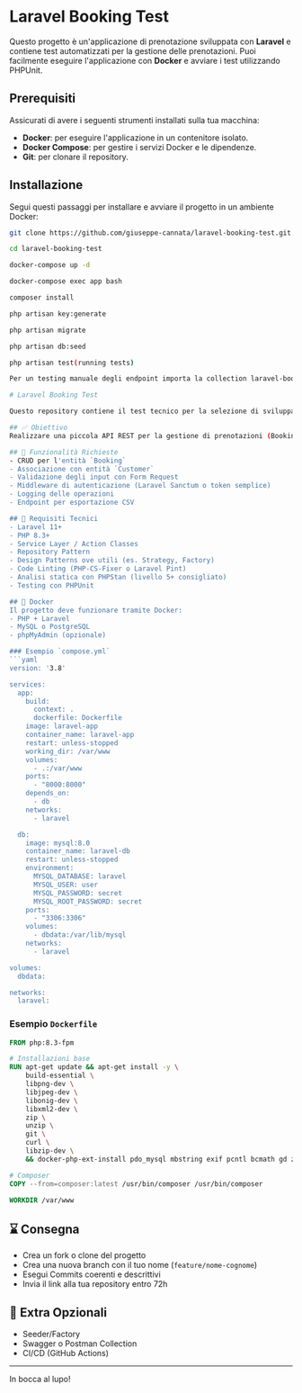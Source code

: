 # Laravel Booking Test

Questo progetto è un'applicazione di prenotazione sviluppata con **Laravel** e contiene test automatizzati per la gestione delle prenotazioni. Puoi facilmente eseguire l'applicazione con **Docker** e avviare i test utilizzando PHPUnit.

## Prerequisiti

Assicurati di avere i seguenti strumenti installati sulla tua macchina:

- **Docker**: per eseguire l'applicazione in un contenitore isolato.
- **Docker Compose**: per gestire i servizi Docker e le dipendenze.
- **Git**: per clonare il repository.

## Installazione

Segui questi passaggi per installare e avviare il progetto in un ambiente Docker:

```bash
git clone https://github.com/giuseppe-cannata/laravel-booking-test.git

cd laravel-booking-test

docker-compose up -d

docker-compose exec app bash

composer install

php artisan key:generate

php artisan migrate

php artisan db:seed

php artisan test(running tests)

Per un testing manuale degli endpoint importa la collection laravel-booking-test.postman_collection presente nella root

# Laravel Booking Test

Questo repository contiene il test tecnico per la selezione di sviluppatori PHP con esperienza in Laravel 11.

## ✅ Obiettivo
Realizzare una piccola API REST per la gestione di prenotazioni (Booking System).

## 🚀 Funzionalità Richieste
- CRUD per l'entità `Booking`
- Associazione con entità `Customer`
- Validazione degli input con Form Request
- Middleware di autenticazione (Laravel Sanctum o token semplice)
- Logging delle operazioni
- Endpoint per esportazione CSV

## 🧱 Requisiti Tecnici
- Laravel 11+
- PHP 8.3+
- Service Layer / Action Classes
- Repository Pattern
- Design Patterns ove utili (es. Strategy, Factory)
- Code Linting (PHP-CS-Fixer o Laravel Pint)
- Analisi statica con PHPStan (livello 5+ consigliato)
- Testing con PHPUnit

## 🐳 Docker
Il progetto deve funzionare tramite Docker:
- PHP + Laravel
- MySQL o PostgreSQL
- phpMyAdmin (opzionale)

### Esempio `compose.yml`
```yaml
version: '3.8'

services:
  app:
    build:
      context: .
      dockerfile: Dockerfile
    image: laravel-app
    container_name: laravel-app
    restart: unless-stopped
    working_dir: /var/www
    volumes:
      - .:/var/www
    ports:
      - "8000:8000"
    depends_on:
      - db
    networks:
      - laravel

  db:
    image: mysql:8.0
    container_name: laravel-db
    restart: unless-stopped
    environment:
      MYSQL_DATABASE: laravel
      MYSQL_USER: user
      MYSQL_PASSWORD: secret
      MYSQL_ROOT_PASSWORD: secret
    ports:
      - "3306:3306"
    volumes:
      - dbdata:/var/lib/mysql
    networks:
      - laravel

volumes:
  dbdata:

networks:
  laravel:
```

### Esempio `Dockerfile`
```Dockerfile
FROM php:8.3-fpm

# Installazioni base
RUN apt-get update && apt-get install -y \
    build-essential \
    libpng-dev \
    libjpeg-dev \
    libonig-dev \
    libxml2-dev \
    zip \
    unzip \
    git \
    curl \
    libzip-dev \
    && docker-php-ext-install pdo_mysql mbstring exif pcntl bcmath gd zip

# Composer
COPY --from=composer:latest /usr/bin/composer /usr/bin/composer

WORKDIR /var/www
```

## ⌛ Consegna
- Crea un fork o clone del progetto
- Crea una nuova branch con il tuo nome (`feature/nome-cognome`)
- Esegui Commits coerenti e descrittivi
- Invia il link alla tua repository entro 72h

## 📎 Extra Opzionali
- Seeder/Factory
- Swagger o Postman Collection
- CI/CD (GitHub Actions)

---

In bocca al lupo!

